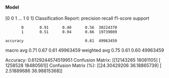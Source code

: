 #### Model
[0 0 1 ... 1 0 1]
Classification Report:
              precision    recall  f1-score   support

           0       0.91      0.40      0.56  30224370
           1       0.51      0.94      0.66  19739089

    accuracy                           0.61  49963459
   macro avg       0.71      0.67      0.61  49963459
weighted avg       0.75      0.61      0.60  49963459

Accuracy: 0.6129244574519951
Confusion Matrix:
[[12143265 18081105]
 [ 1258528 18480561]]
Confusion Matrix (%):
[[24.30429206 36.18865739]
 [ 2.51889686 36.98815368]]
